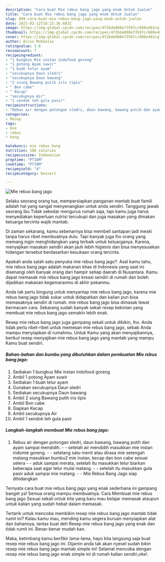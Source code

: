 ```yaml
---
description: "Cara buat Mie rebus bang jago yang enak Untuk Jualan"
title: "Cara buat Mie rebus bang jago yang enak Untuk Jualan"
slug: 899-cara-buat-mie-rebus-bang-jago-yang-enak-untuk-jualan
date: 2021-01-12T18:15:36.683Z
image: https://img-global.cpcdn.com/recipes/4f2bde088e73597c/680x482cq70/mie-rebus-bang-jago-foto-resep-utama.jpg
thumbnail: https://img-global.cpcdn.com/recipes/4f2bde088e73597c/680x482cq70/mie-rebus-bang-jago-foto-resep-utama.jpg
cover: https://img-global.cpcdn.com/recipes/4f2bde088e73597c/680x482cq70/mie-rebus-bang-jago-foto-resep-utama.jpg
author: Alvin McKenzie
ratingvalue: 3.6
reviewcount: 7
recipeingredient:
- "1 bungkus Mie instan indofood goreng"
- "1 potong Ayam suwir"
- "1 buah telur ayam"
- "secukupnya Daun sledri"
- "secukupnya Daun bawang"
- "2 siung Bawang putih iris tipis"
- " Bon cabe"
- " Kecap"
- "secukupnya Air"
- "1 sendok teh gula pasir"
recipeinstructions:
- "Rebus air dengan potongan sledri, daun bawang, bawang putih dan ayam sampai mendidih. - setelah air mendidih masukkan mie instan indomie goreng. - setelang satu menit atau dirasa mie setengah matang masukkan bumbu2 mie instan, kecap dan bon cabe sesuai selera - aduk sampai merata, setelah itu masukkan telur biarkan beberapa saat agar telur mulai matang. - setelah itu masukkan gula pasir aduk sampai mie matang.  Mie Rebus Bang Jago siap dihidangkan"
categories:
- Resep
tags:
- mie
- rebus
- bang

katakunci: mie rebus bang 
nutrition: 180 calories
recipecuisine: Indonesian
preptime: "PT16M"
cooktime: "PT39M"
recipeyield: "4"
recipecategory: Dessert

---
```



![Mie rebus bang jago](https://img-global.cpcdn.com/recipes/4f2bde088e73597c/680x482cq70/mie-rebus-bang-jago-foto-resep-utama.jpg)

Selaku seorang orang tua, mempersiapkan panganan mantab buat famili adalah hal yang sangat menyenangkan untuk anda sendiri. Tanggung jawab seorang ibu Tidak sekedar mengurus rumah saja, tapi kamu juga harus menyediakan keperluan nutrisi tercukupi dan juga masakan yang dimakan keluarga tercinta wajib mantab.

Di zaman  sekarang, kamu sebenarnya bisa membeli santapan jadi meski tanpa harus ribet membuatnya dulu. Tapi banyak juga lho orang yang memang ingin menghidangkan yang terbaik untuk keluarganya. Karena, menyajikan masakan sendiri akan jauh lebih higienis dan bisa menyesuaikan hidangan tersebut berdasarkan kesukaan orang tercinta. 



Apakah anda salah satu penyuka mie rebus bang jago?. Asal kamu tahu, mie rebus bang jago adalah makanan khas di Indonesia yang saat ini disenangi oleh banyak orang dari hampir setiap daerah di Nusantara. Kamu dapat memasak mie rebus bang jago kreasi sendiri di rumah dan boleh dijadikan makanan kegemaranmu di akhir pekanmu.

Anda tak perlu bingung untuk menyantap mie rebus bang jago, karena mie rebus bang jago tidak sukar untuk didapatkan dan kalian pun bisa memasaknya sendiri di rumah. mie rebus bang jago bisa dimasak lewat bermacam cara. Sekarang sudah banyak sekali resep kekinian yang membuat mie rebus bang jago semakin lebih enak.

Resep mie rebus bang jago juga gampang sekali untuk dibikin, lho. Anda tidak perlu ribet-ribet untuk memesan mie rebus bang jago, sebab Anda mampu menyiapkan di rumahmu. Untuk Kamu yang akan menyajikannya, berikut resep menyajikan mie rebus bang jago yang mantab yang mampu Kamu buat sendiri.

<!--inarticleads1-->

##### Bahan-bahan dan bumbu yang dibutuhkan dalam pembuatan Mie rebus bang jago:

1. Sediakan 1 bungkus Mie instan indofood goreng
1. Ambil 1 potong Ayam suwir
1. Sediakan 1 buah telur ayam
1. Gunakan secukupnya Daun sledri
1. Sediakan secukupnya Daun bawang
1. Ambil 2 siung Bawang putih iris tipis
1. Ambil  Bon cabe
1. Siapkan  Kecap
1. Ambil secukupnya Air
1. Ambil 1 sendok teh gula pasir




<!--inarticleads2-->

##### Langkah-langkah membuat Mie rebus bang jago:

1. Rebus air dengan potongan sledri, daun bawang, bawang putih dan ayam sampai mendidih. - - setelah air mendidih masukkan mie instan indomie goreng. - - setelang satu menit atau dirasa mie setengah matang masukkan bumbu2 mie instan, kecap dan bon cabe sesuai selera - - aduk sampai merata, setelah itu masukkan telur biarkan beberapa saat agar telur mulai matang. - - setelah itu masukkan gula pasir aduk sampai mie matang. -  - Mie Rebus Bang Jago siap dihidangkan




Ternyata cara buat mie rebus bang jago yang enak sederhana ini gampang banget ya! Semua orang mampu membuatnya. Cara Membuat mie rebus bang jago Sesuai sekali untuk kita yang baru mau belajar memasak ataupun untuk kalian yang sudah hebat dalam memasak.

Tertarik untuk mencoba membikin resep mie rebus bang jago mantab tidak rumit ini? Kalau kamu mau, mending kamu segera buruan menyiapkan alat dan bahannya, lantas buat deh Resep mie rebus bang jago yang enak dan tidak rumit ini. Benar-benar mudah kan. 

Maka, ketimbang kamu berfikir lama-lama, hayo kita langsung saja buat resep mie rebus bang jago ini. Dijamin anda tak akan nyesel sudah bikin resep mie rebus bang jago mantab simple ini! Selamat mencoba dengan resep mie rebus bang jago enak simple ini di rumah kalian sendiri,oke!.

